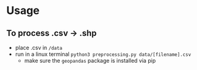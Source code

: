 # Usage

## To process .csv -> .shp
- place .csv in `/data`
- run in a linux terminal `python3 preprocessing.py data/[filename].csv`
    - make sure the `geopandas` package is installed via pip